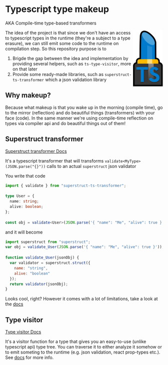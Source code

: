 # Typescript type makeup

AKA Compile-time type-based transformers

<img src="/logo.svg" align="right"
     alt="Blue lipstick with a TS on it" height="180">

The idea of the project is that since we don't have an access to typescript types in the runtime (they're a subject to a type erasure), we can still emit some code to the runtime on compilation step. So this repository purpose is to

1. Brigde the gap between the idea and implementation by providing several helpers, such as `ts-type-visitor`, more on that later
2. Provide some ready-made libraries, such as `superstruct-ts-transformer` which a json validation library

## Why makeup?

Because what makeup is that you wake up in the morning (compile time), go to the mirror (reflection) and do beautiful things (transformers) with your face (code). In the same manner we're using compile-time reflection on types via compiler api and do beautiful things out of them!

## Superstruct transformer

[Superstruct transformer Docs](/superstruct-ts-transformer#readme)

It's a typescript transformer that will transforms `validate<MyType>(JSON.parse("{}"))` calls to an actual `superstruct` json validator

You write that code

```typescript
import { validate } from "superstruct-ts-transformer";

type User = {
  name: string;
  alive: boolean;
};

const obj = validate<User>(JSON.parse('{ "name": "Me", "alive": true }'));
```

and it will become

```js
import superstruct from "superstruct";
var obj = validate_User(JSON.parse('{ "name": "Me", "alive": true }'));

function validate_User(jsonObj) {
  var validator = superstruct.struct({
    name: "string",
    alive: "boolean"
  });
  return validator(jsonObj);
}
```

Looks cool, right? However it comes with a lot of limitations, take a look at the [docs](/superstruct-ts-transformer#readme)

## Type visitor

[Type visitor Docs](/ts-type-visitor#readme)

It's a visitor function for a type that gives you an easy-to-use (unlike typescript api) type tree. You can traverse it to either analyze it somehow or to emit someting to the runtime (e.g. json validation, react prop-types etc.). See [docs](/ts-type-visitor#readme) for more info.
